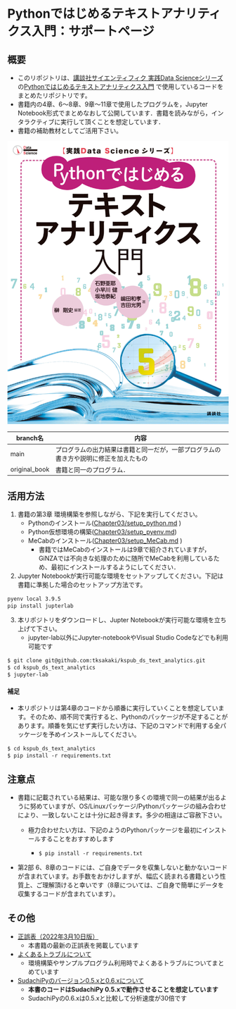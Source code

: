 # Pythonではじめるテキストアナリティクス入門：サポートページ
## 概要

*   このリポジトリは、[講談社サイエンティフィク 実践Data Scienceシリーズ](https://www.kspub.co.jp/book/series/S069.html)の[Pythonではじめるテキストアナリティクス入門](https://www.kspub.co.jp/book/detail/5274101.html) で使用しているコードをまとめたリポジトリです。
*   書籍内の4章、6〜8章、9章〜11章で使用したプログラムを，Jupyter Notebook形式でまとめなおして公開しています．書籍を読みながら，インタラクティブに実行して頂くことを想定しています．
*   書籍の補助教材としてご活用下さい。

![書影](./Others/TextAnalytics_hyo1_RGB.jpg) 



| branch名      | 内容                                                         |
| ------------- | ------------------------------------------------------------ |
| main          | プログラムの出力結果は書籍と同一だが，一部プログラムの書き方や説明に修正を加えたもの |
| original_book | 書籍と同一のプログラム．                                     |



## 活用方法

1.   書籍の第3章 環境構築を参照しながら、下記を実行してください。
     *   Pythonのインストール([Chapter03/setup_python.md](Chapter03/setup_python.md) )
     *   Python仮想環境の構築([Chapter03/setup_pyenv.md](Chapter03/setup_pyenv.md))
     *   MeCabのインストール([Chapter03/setup_MeCab.md](Chapter03/setup_MeCab.md) )
         *   書籍ではMeCabのインストールは9章で紹介されていますが，GiNZAでは不向きな処理のために随所でMeCabを利用しているため、最初にインストールするようにしてください．
2.   Jupyter Notebookが実行可能な環境をセットアップしてください。下記は書籍に準拠した場合のセットアップ方法です。

```
pyenv local 3.9.5
pip install jupterlab
```

3.   本リポジトリをダウンロードし、Jupter Notebookが実行可能な環境を立ち上げて下さい。
     *   jupyter-lab以外にJupyter-notebookやVisual Studio Codeなどでも利用可能です

```
$ git clone git@github.com:tksakaki/kspub_ds_text_analytics.git
$ cd kspub_ds_text_analytics
$ jupyter-lab 
```

#### 補足

*   本リポジトリは第4章のコードから順番に実行していくことを想定しています。そのため、順不同で実行すると、Pythonのパッケージが不足することがあります。順番を気にせず実行したい方は、下記のコマンドで利用する全パッケージを予めインストールしてください。

```
$ cd kspub_ds_text_analytics
$ pip install -r requirements.txt
```

## 注意点

*   書籍に記載されている結果は、可能な限り多くの環境で同一の結果が出るように努めていますが、OS/Linuxパッケージ/Pythonパッケージの組み合わせにより、一致しないことは十分に起き得ます。多少の相違はご容赦下さい。

    *   極力合わせたい方は、下記のようのPythonパッケージを最初にインストールすることをおすすめします

        *   ```
            $ pip install -r requirements.txt
            ```

*   第2部 6、8章のコードには、ご自身でデータを収集しないと動かないコードが含まれています。お手数をおかけしますが、幅広く読まれる書籍という性質上、ご理解頂けると幸いです（8章については、ご自身で簡単にデータを収集するコードが含まれています）。

## その他

*   [正誤表（2022年3月10日版）](Others/a_list_of_errata.pdf)
    *   本書籍の最新の正誤表を掲載しています
*   [よくあるトラブルについて](Others/Troubleshooting.md)
    *   環境構築やサンプルプログラム利用時でよくあるトラブルについてまとめています
*   [SudachiPyのバージョン0.5.xと0.6.xについて](Others/SudachiPy.md)
    *   **本書のコードはSudachiPy 0.5.xで動作させることを想定しています**
    *   SudachiPyの0.6.xは0.5.xと比較して分析速度が30倍です
